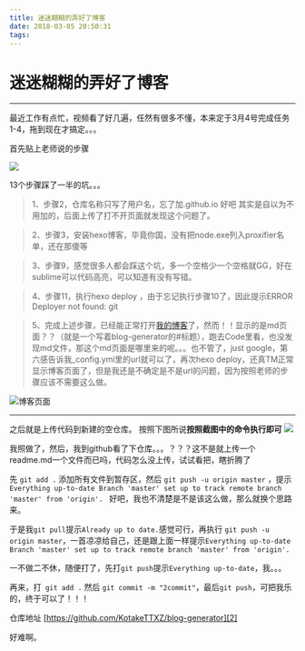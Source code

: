 ```yaml
---
title: 迷迷糊糊的弄好了博客
date: 2018-03-05 20:50:31
tags:
---
```



# 迷迷糊糊的弄好了博客

------
最近工作有点忙，视频看了好几遍，任然有很多不懂，本来定于3月4号完成任务1-4，拖到现在才搞定。。。


首先贴上老师说的步骤

![](http://toacg.qiniudn.com/18-3-5/34177347.jpg)

13个步骤踩了一半的坑。。。
> 1、步骤2，仓库名称只写了用户名，忘了加.github.io 好吧 其实是自以为不用加的，后面上传了打不开页面就发现这个问题了。

> 2、步骤3，安装hexo博客，毕竟你国，没有把node.exe列入proxifier名单，还在那傻等

> 3、步骤9，感觉很多人都会踩这个坑，多一个空格少一个空格就GG，好在sublime可以代码高亮，可以知道有没有写错。

> 4、步骤11，执行hexo deploy ，由于忘记执行步骤10了，因此提示ERROR Deployer not found: git

> 5、完成上述步骤，已经能正常打开[我的博客][1]了，然而！！显示的是md页面？？（就是一个写着blog-generator的#标题），跑去Code里看，也没发现md文件，那这个md页面是哪里来的呢。。。也不管了，just google，第六感告诉我_config.yml里的url就可以了，再次hexo deploy，还真TM正常显示博客页面了，但是我还是不确定是不是url的问题，因为按照老师的步骤应该不需要这么做。

![博客页面](http://toacg.qiniudn.com/18-3-5/46084044.jpg)


----------


之后就是上传代码到新建的空仓库。
按照下图所说**按照截图中的命令执行即可**
![](http://toacg.qiniudn.com/18-3-5/50431731.jpg)

我照做了，然后，我到github看了下仓库。。。？？？这不是就上传一个readme.md一个文件而已吗，代码怎么没上传，试试看把，瞎折腾了

先 `git add .` 添加所有文件到暂存区，然后 `git push -u origin master` ，提示`Everything up-to-date
Branch 'master' set up to track remote branch 'master' from 'origin'.
`  好吧，我也不清楚是不是该这么做，那么就换个思路来。

于是我`git pull`提示`Already up to date.`感觉可行，再执行 `git push -u origin master`，一首凉凉给自己，还是跟上面一样提示`Everything up-to-date
Branch 'master' set up to track remote branch 'master' from 'origin'.`

一不做二不休，随便打了，先打`git push`提示`Everything up-to-date`，我。。。

再来，打` git add .` 然后 `git commit -m "2commit"`，最后` git push `，可把我乐的，终于可以了！！！

仓库地址 [https://github.com/KotakeTTXZ/blog-generator][2]

好难啊。


  [1]: https://kotakettxz.github.io/
  [2]: https://github.com/KotakeTTXZ/blog-generator
